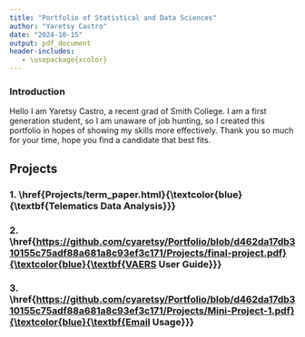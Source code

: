 ```yaml
---
title: "Portfolio of Statistical and Data Sciences"
author: "Yaretsy Castro"
date: "2024-10-15"
output: pdf_document
header-includes:
   - \usepackage{xcolor}
---
```


### Introduction

Hello I am Yaretsy Castro, a recent grad of Smith College. I am a first generation student, so I am unaware of job hunting, so I created this portfolio in hopes of showing my skills more effectively. Thank you so much for your time, hope you find a candidate that best fits.

## Projects

### 1. \href{Projects/term_paper.html}{\textcolor{blue}{\textbf{Telematics Data Analysis}}}

### 2. \href{https://github.com/cyaretsy/Portfolio/blob/d462da17db310155c75adf88a681a8c93ef3c171/Projects/final-project.pdf}{\textcolor{blue}{\textbf{VAERS User Guide}}}

### 3. \href{https://github.com/cyaretsy/Portfolio/blob/d462da17db310155c75adf88a681a8c93ef3c171/Projects/Mini-Project-1.pdf}{\textcolor{blue}{\textbf{Email Usage}}}